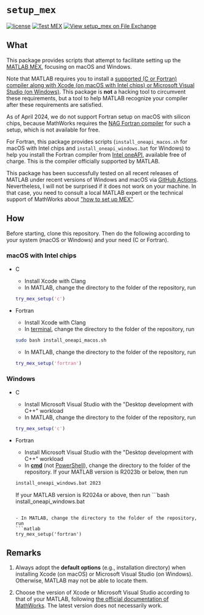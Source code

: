 # `setup_mex`

[![license](https://img.shields.io/badge/license-LGPLv3+-blue)](https://github.com/equipez/setup_mex/blob/main/LICENCE.txt)
[![Test MEX](https://github.com/equipez/setup_mex/actions/workflows/setup_mex.yml/badge.svg)](https://github.com/equipez/setup_mex/actions/workflows/setup_mex.yml)
[![View setup_mex on File Exchange](https://www.mathworks.com/matlabcentral/images/matlab-file-exchange.svg)](https://www.mathworks.com/matlabcentral/fileexchange/127968-setup_mex)

## What

This package provides scripts that attempt to facilitate setting up the
[MATLAB MEX](https://www.mathworks.com/help/matlab/ref/mex.html), focusing on macOS and Windows. 

Note that MATLAB requires you to install a [supported (C or Fortran) compiler along with Xcode (on macOS with Intel chips) 
or Microsoft Visual Studio (on Windows)](https://www.mathworks.com/support/requirements/previous-releases.html). 
This package is **not** a hacking tool to circumvent these requirements,
but a tool to help MATLAB recognize your compiler after these requirements are satisfied.

As of April 2024, we do not support Fortran setup on macOS with silicon chips, because MathWorks requires the [NAG Fortran compiler](https://nag.com/fortran-compiler/) for such a setup, which is not available for free. 


For Fortran, this package provides scripts (`install_oneapi_macos.sh` for macOS with Intel chips and `install_oneapi_windows.bat` for Windows) to help
you install the Fortran compiler from 
[Intel oneAPI](https://www.intel.com/content/www/us/en/developer/tools/oneapi/overview.html), 
available free of charge. This is the compiler officially supported by MATLAB. 

This package has been successfully tested on all recent releases of MATLAB under recent versions of Windows and macOS via 
[GitHub Actions](https://github.com/equipez/setup_mex/actions/workflows/setup_mex.yml). 
Nevertheless, I will not be surprised if it does not work on your machine. In that case,
you need to consult a local MATLAB expert or the technical support
of MathWorks about ["how to set up MEX"](https://www.mathworks.com/help/matlab/ref/mex.html).

## How

Before starting, clone this repository. Then do the following according to your system (macOS or Windows) and your need (C or Fortran).

### macOS with Intel chips

- C

    - Install Xcode with Clang
    - In MATLAB, change the directory to the folder of the repository, run
    ```matlab
    try_mex_setup('c')
    ```

- Fortran

    - Install Xcode with Clang
    - In [terminal](https://support.apple.com/en-hk/guide/terminal/apd5265185d-f365-44cb-8b09-71a064a42125/mac), change the directory to the folder of the repository, run
    ```bash
    sudo bash install_oneapi_macos.sh
    ```
    - In MATLAB, change the directory to the folder of the repository, run
    ```matlab
    try_mex_setup('fortran')
    ```

### Windows

- C

    - Install Microsoft Visual Studio with the "Desktop development with C++" workload
    - In MATLAB, change the directory to the folder of the repository, run
    ```matlab
    try_mex_setup('c')
    ```

- Fortran

    - Install Microsoft Visual Studio with the "Desktop development with C++" workload
    - In [**cmd**](https://en.wikipedia.org/wiki/Cmd.exe) (not [PowerShell](https://en.wikipedia.org/wiki/PowerShell)),  change the directory to the folder of the repository. If your MATLAB version is R2023b or below, then run
    ```bash
    install_oneapi_windows.bat 2023
    ```
    If your MATLAB version is R2024a or above, then run
        ```bash
    install_oneapi_windows.bat 
    ```
  
    - In MATLAB, change the directory to the folder of the repository, run
    ```matlab
    try_mex_setup('fortran')
    ```

## Remarks

1. Always adopt the **default options** (e.g., installation directory) when installing Xcode (on macOS) or
   Microsoft Visual Studio (on Windows). Otherwise, MATLAB may not be able to locate them.

2. Choose the version of Xcode or Microsoft Visual Studio according to that of your
   MATLAB, following [the official documentation of MathWorks](https://www.mathworks.com/support/requirements/supported-compilers.html).
   The latest version does not necessarily work.
